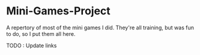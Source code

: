 # Mini-Games-Project

A repertory of most of the mini games I did. They're all training, but was fun to do, so I put them all here.

TODO : Update links